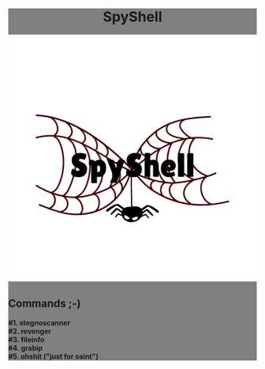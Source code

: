 <div style="width:100%;height:max-content;justify-content:center;align-items:center;background:grey;">
	<h1 style="text-align:center;">SpyShell</h1>
    	<img src="asset/SpyShell.png" alt="SpyShell" style="align-items:center;justify-content:center;width:100%;height:500px;" />
  <p>
  <h2>Commands ;-)</h2>
    <b>#1. stegnoscanner</b><br>
    <b>#2. revenger</b><br>
    <b>#3. fileinfo</b><br>
    <b>#4. grabip</b><br>
    <b>#5. ohshit ("just for osint")</b>
  </p>
</div>
